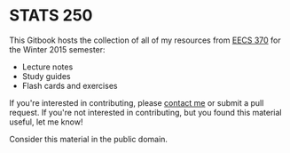 STATS 250
=========

This Gitbook hosts the collection of all of my resources from [EECS 370](http://www.eecs.umich.edu/courses/eecs370/eecs370.w15/) for the Winter 2015 semester:

* Lecture notes
* Study guides
* Flash cards and exercises

If you're interested in contributing, please [contact me](mailto:stevenschmatz@gmail.com) or submit a pull request. If you're not interested in contributing, but you found this material useful, let me know!

Consider this material in the public domain.